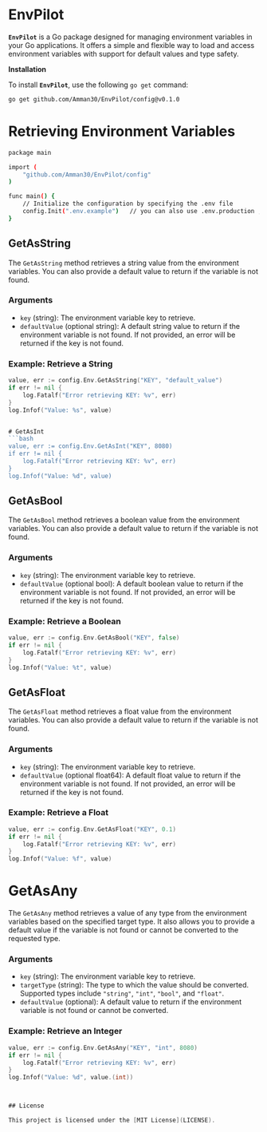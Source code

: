 # EnvPilot

**`EnvPilot`** is a Go package designed for managing environment variables in your Go applications. It offers a simple and flexible way to load and access environment variables with support for default values and type safety.

**Installation**

To install **`EnvPilot`**, use the following `go get` command:

```sh
go get github.com/Amman30/EnvPilot/config@v0.1.0
```

# Retrieving Environment Variables
```bash
package main

import (
	"github.com/Amman30/EnvPilot/config"
)

func main() {
	// Initialize the configuration by specifying the .env file
	config.Init(".env.example")   // you can also use .env.production , if not provided .env is default value
}
```


## GetAsString

The `GetAsString` method retrieves a string value from the environment variables. You can also provide a default value to return if the variable is not found.

### Arguments
- `key` (string): The environment variable key to retrieve.
- `defaultValue` (optional string): A default string value to return if the environment variable is not found. If not provided, an error will be returned if the key is not found.

### Example: Retrieve a String

```go
value, err := config.Env.GetAsString("KEY", "default_value")
if err != nil {
	log.Fatalf("Error retrieving KEY: %v", err)
}
log.Infof("Value: %s", value)


# GetAsInt
```bash
value, err := config.Env.GetAsInt("KEY", 8080)
if err != nil {
	log.Fatalf("Error retrieving KEY: %v", err)
}
log.Infof("Value: %d", value)

```

## GetAsBool

The `GetAsBool` method retrieves a boolean value from the environment variables. You can also provide a default value to return if the variable is not found.

### Arguments
- `key` (string): The environment variable key to retrieve.
- `defaultValue` (optional bool): A default boolean value to return if the environment variable is not found. If not provided, an error will be returned if the key is not found.

### Example: Retrieve a Boolean

```go
value, err := config.Env.GetAsBool("KEY", false)
if err != nil {
	log.Fatalf("Error retrieving KEY: %v", err)
}
log.Infof("Value: %t", value)
```

## GetAsFloat

The `GetAsFloat` method retrieves a float value from the environment variables. You can also provide a default value to return if the variable is not found.

### Arguments
- `key` (string): The environment variable key to retrieve.
- `defaultValue` (optional float64): A default float value to return if the environment variable is not found. If not provided, an error will be returned if the key is not found.

### Example: Retrieve a Float

```go
value, err := config.Env.GetAsFloat("KEY", 0.1)
if err != nil {
	log.Fatalf("Error retrieving KEY: %v", err)
}
log.Infof("Value: %f", value)
```
# GetAsAny

The `GetAsAny` method retrieves a value of any type from the environment variables based on the specified target type. It also allows you to provide a default value if the variable is not found or cannot be converted to the requested type.

### Arguments
- `key` (string): The environment variable key to retrieve.
- `targetType` (string): The type to which the value should be converted. Supported types include `"string"`, `"int"`, `"bool"`, and `"float"`.
- `defaultValue` (optional): A default value to return if the environment variable is not found or cannot be converted.

### Example: Retrieve an Integer

```go
value, err := config.Env.GetAsAny("KEY", "int", 8080)
if err != nil {
	log.Fatalf("Error retrieving KEY: %v", err)
}
log.Infof("Value: %d", value.(int))



## License

This project is licensed under the [MIT License](LICENSE).
